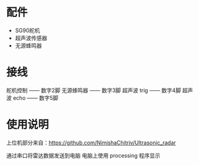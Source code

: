 # 配件

- SG90舵机
- 超声波传感器
- 无源蜂鸣器

# 接线

舵机控制 —— 数字2脚
无源蜂鸣器 —— 数字3脚
超声波 trig —— 数字4脚
超声波 echo —— 数字5脚

# 使用说明

上位机部分来自：https://github.com/NimishaChitriv/Ultrasonic_radar

通过串口将雷达数据发送到电脑
电脑上使用 processing 程序显示